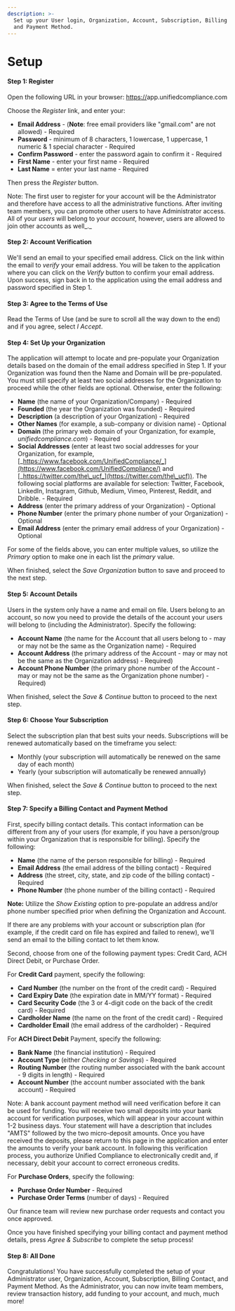 ```yaml
---
description: >-
  Set up your User login, Organization, Account, Subscription, Billing Contact
  and Payment Method.
---
```


# Setup

#### Step 1:  Register

Open the following URL in your browser:  [https://](https://agpmdev.complianceascode.net/)app.unifiedcompliance.com

Choose the _Register_ link, and enter your:

* **Email Address** - (**Note**: free email providers like "gmail.com" are not allowed) - Required
* **Password** - minimum of 8 characters, 1 lowercase, 1 uppercase, 1 numeric & 1 special character - Required
* **Confirm Password**  - enter the password again to confirm it - Required
* **First Name**  - enter your first name - Required
* **Last Name**  = enter your last name - Required

Then press the _Register_ button.

Note: The first user to register for your account will be the Administrator and therefore have access to all the administrative functions. After inviting team members, you can promote other users to have Administrator access. All of your _users_ will belong to your _account_, however, users are allowed to join other accounts as well_._&#x20;

#### Step 2:  Account Verification

We'll send an email to your specified email address. Click on the link within the email to _verify_ your email address. You will be taken to the application where you can click on the _Verify_ button to confirm your email address.  Upon success, sign back in to the application using the email address and password specified in Step 1. &#x20;

#### Step 3:  Agree to the Terms of Use

Read the Terms of Use (and be sure to scroll all the way down to the end) and if you agree, select _I Accept_.

#### Step 4:  Set Up your Organization

The application will attempt to locate and pre-populate your Organization details based on the domain of the email address specified in Step 1. If your Organization was found then the Name and Domain will be pre-populated.  You must still specify at least two social addresses for the Organization to proceed while the other fields are optional.  Otherwise, enter the following:

* **Name** (the name of your Organization/Company) - Required
* **Founded** (the year the Organization was founded) - Required
* **Description** (a description of your Organization) - Required
* **Other Names** (for example, a sub-company or division name) - Optional
* **Domain** (the primary web domain of your Organization, for example, _unifiedcompliance.com_) - Required
* **Social Addresses** (enter at least two social addresses for your Organization, for example, [_https://www.facebook.com/UnifiedCompliance/_](https://www.facebook.com/UnifiedCompliance/) and [_https://twitter.com/the\_ucf_](https://twitter.com/the\_ucf)). The following social platforms are available for selection: Twitter, Facebook, LinkedIn, Instagram, Github, Medium, Vimeo, Pinterest, Reddit, and Dribble. - Required
* **Address** (enter the primary address of your Organization) - Optional
* **Phone Number** (enter the primary phone number of your Organization) - Optional
* **Email Address** (enter the primary email address of your Organization) - Optional

For some of the fields above, you can enter multiple values, so utilize the _Primary_ option to make one in each list the _primary_ value.&#x20;

When finished, select the _Save Organization_ button to save and proceed to the next step.

#### Step 5:  Account Details

Users in the system only have a name and email on file.  Users belong to an account, so now you need to provide the details of the account your users will belong to (including the Administrator). Specify the following:

* **Account Name** (the name for the Account that all users belong to - may or may not be the same as the Organization name) - Required
* **Account Address** (the primary address of the Account - may or may not be the same as the Organization address) - Required)
* **Account Phone Number** (the primary phone number of the Account - may or may not be the same as the Organization phone number) - Required)

When finished, select the _Save & Continue_ button to proceed to the next step.

#### Step 6:  Choose Your Subscription

Select the subscription plan that best suits your needs. Subscriptions will be renewed automatically based on the timeframe you select:

* Monthly (your subscription will automatically be renewed on the same day of each month)
* Yearly (your subscription will automatically be renewed annually)

When finished,  select the _Save & Continue_ button to proceed to the next step.

#### Step 7:  Specify a Billing Contact and Payment Method

First, specify billing contact details. This contact information can be different from any of your users (for example, if you have a person/group within your Organization that is responsible for billing). Specify the following:

* **Name** (the name of the person responsible for billing) - Required
* **Email Address** (the email address of the billing contact) - Required
* **Address** (the street, city, state, and zip code of the billing contact) - Required
* **Phone Number** (the phone number of the billing contact) - Required

**Note:**  Utilize the _Show Existing_ option to pre-populate an address and/or phone number specified prior when defining the Organization and Account.

If there are any problems with your account or subscription plan (for example, if the credit card on file has expired and failed to renew), we'll send an email to the billing contact to let them know.

Second, choose from one of the following payment types: Credit Card, ACH Direct Debit, or Purchase Order.

For **Credit Card** payment, specify the following:

* **Card Number** (the number on the front of the credit card) - Required
* **Card Expiry Date** (the expiration date in MM/YY format) - Required
* **Card Security Code** (the 3 or 4-digit code on the back of the credit card) - Required
* **Cardholder Name** (the name on the front of the credit card) - Required
* **Cardholder Email** (the email address of the cardholder) - Required

For **ACH Direct Debit** Payment, specify the following:

* **Bank Name** (the financial institution) - Required
* **Account Type** (either _Checking_ or _Savings_) - Required
* **Routing Number** (the routing number associated with the bank account - 9 digits in length) - Required
* **Account Number** (the account number associated with the bank account) - Required

Note: A bank account payment method will need verification before it can be used for funding. You will receive two small deposits into your bank account for verification purposes, which will appear in your account within 1-2 business days. Your statement will have a description that includes "AMTS" followed by the two micro-deposit amounts. Once you have received the deposits, please return to this page in the application and enter the amounts to verify your bank account. In following this verification process, you authorize Unified Compliance to electronically credit and, if necessary, debit your account to correct erroneous credits.

For **Purchase Orders**, specify the following:

* **Purchase Order Number** - Required
* **Purchase Order Terms** (number of days) - Required

Our finance team will review new purchase order requests and contact you once approved.

Once you have finished specifying your billing contact and payment method details, press _Agree & Subscribe_ to complete the setup process!

#### Step 8: All Done

Congratulations! You have successfully completed the setup of your Administrator user, Organization, Account, Subscription, Billing Contact, and Payment Method. As the Administrator, you can now invite team members, review transaction history, add funding to your account, and much, much more!&#x20;

